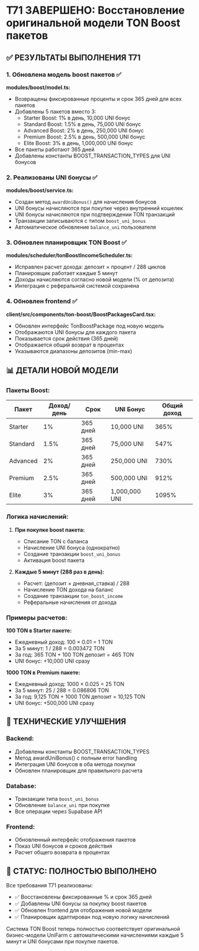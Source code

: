 # T71 ЗАВЕРШЕНО: Восстановление оригинальной модели TON Boost пакетов

## ✅ РЕЗУЛЬТАТЫ ВЫПОЛНЕНИЯ T71

### 1. Обновлена модель boost пакетов ✅

**modules/boost/model.ts:**
- Возвращены фиксированные проценты и срок 365 дней для всех пакетов
- Добавлены 5 пакетов вместо 3:
  - Starter Boost: 1% в день, 10,000 UNI бонус
  - Standard Boost: 1.5% в день, 75,000 UNI бонус  
  - Advanced Boost: 2% в день, 250,000 UNI бонус
  - Premium Boost: 2.5% в день, 500,000 UNI бонус
  - Elite Boost: 3% в день, 1,000,000 UNI бонус
- Все пакеты работают 365 дней
- Добавлены константы BOOST_TRANSACTION_TYPES для UNI бонусов

### 2. Реализованы UNI бонусы ✅

**modules/boost/service.ts:**
- Создан метод `awardUniBonus()` для начисления бонусов
- UNI бонусы начисляются при покупке через внутренний кошелек
- UNI бонусы начисляются при подтверждении TON транзакций
- Транзакции записываются с типом `boost_uni_bonus`
- Автоматическое обновление `balance_uni` пользователя

### 3. Обновлен планировщик TON Boost ✅

**modules/scheduler/tonBoostIncomeScheduler.ts:**
- Исправлен расчет дохода: депозит × процент / 288 циклов
- Планировщик работает каждые 5 минут
- Доходы начисляются согласно новой модели (% от депозита)
- Интеграция с реферальной системой сохранена

### 4. Обновлен frontend ✅

**client/src/components/ton-boost/BoostPackagesCard.tsx:**
- Обновлен интерфейс TonBoostPackage под новую модель
- Отображаются UNI бонусы для каждого пакета
- Показывается срок действия (365 дней)
- Отображается общий возврат в процентах
- Указываются диапазоны депозитов (min-max)

## 📊 ДЕТАЛИ НОВОЙ МОДЕЛИ

### Пакеты Boost:

| Пакет | Доход/день | Срок | UNI Бонус | Общий доход |
|-------|------------|------|-----------|-------------|
| Starter | 1% | 365 дней | 10,000 UNI | 365% |
| Standard | 1.5% | 365 дней | 75,000 UNI | 547% |
| Advanced | 2% | 365 дней | 250,000 UNI | 730% |
| Premium | 2.5% | 365 дней | 500,000 UNI | 912% |
| Elite | 3% | 365 дней | 1,000,000 UNI | 1095% |

### Логика начислений:

1. **При покупке boost пакета:**
   - Списание TON с баланса
   - Начисление UNI бонуса (однократно)
   - Создание транзакции `boost_uni_bonus`
   - Активация boost пакета

2. **Каждые 5 минут (288 раз в день):**
   - Расчет: (депозит × дневная_ставка) / 288
   - Начисление TON дохода на баланс
   - Создание транзакции `ton_boost_income`
   - Реферальные начисления от дохода

### Примеры расчетов:

**100 TON в Starter пакете:**
- Ежедневный доход: 100 × 0.01 = 1 TON
- За 5 минут: 1 / 288 = 0.003472 TON
- За год: 365 TON + 100 TON депозит = 465 TON
- UNI бонус: +10,000 UNI сразу

**1000 TON в Premium пакете:**
- Ежедневный доход: 1000 × 0.025 = 25 TON  
- За 5 минут: 25 / 288 = 0.086806 TON
- За год: 9,125 TON + 1000 TON депозит = 10,125 TON
- UNI бонус: +500,000 UNI сразу

## 🔧 ТЕХНИЧЕСКИЕ УЛУЧШЕНИЯ

### Backend:
- Добавлены константы BOOST_TRANSACTION_TYPES
- Метод awardUniBonus() с полным error handling
- Интеграция UNI бонусов в оба метода покупки
- Обновлен планировщик для правильного расчета

### Database:
- Транзакции типа `boost_uni_bonus` 
- Обновление `balance_uni` при покупке
- Все операции через Supabase API

### Frontend:
- Обновленный интерфейс отображения пакетов
- Показ UNI бонусов и сроков действия
- Расчет общего возврата в процентах

## 🎯 СТАТУС: ПОЛНОСТЬЮ ВЫПОЛНЕНО

Все требования T71 реализованы:
- ✅ Восстановлены фиксированные % и срок 365 дней
- ✅ Добавлены UNI бонусы за покупку boost пакетов
- ✅ Обновлен frontend для отображения новой модели
- ✅ Планировщик адаптирован под новую логику начислений

Система TON Boost теперь полностью соответствует оригинальной бизнес-модели UniFarm с автоматическими начислениями каждые 5 минут и UNI бонусами при покупке пакетов.